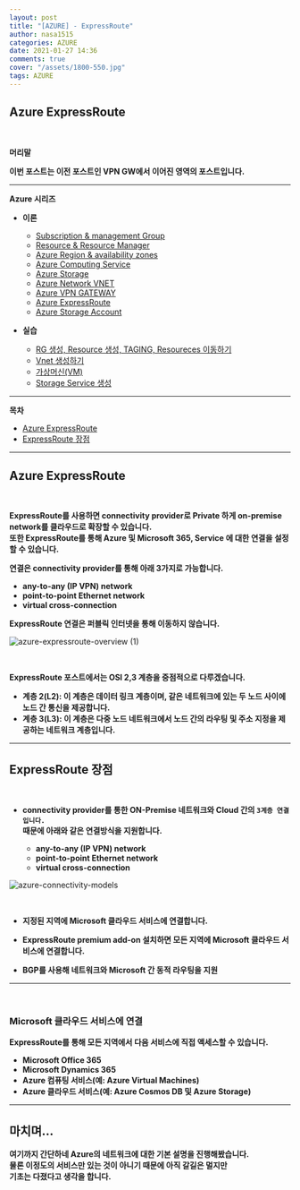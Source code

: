 ```yaml
---
layout: post
title: "[AZURE] - ExpressRoute"
author: nasa1515
categories: AZURE
date: 2021-01-27 14:36
comments: true
cover: "/assets/1800-550.jpg"
tags: AZURE
---
```




## **Azure ExpressRoute**


<br/>

**머리말**  
 
**이번 포스트는 이전 포스트인 VPN GW에서 이어진 영역의 포스트입니다.**  

 
---

**Azure 시리즈**

* **이론**

    - [Subscription & management Group](https://nasa1515.github.io/azure/2021/01/21/azure.subscriptions.html)
    - [Resource & Resource Manager](https://nasa1515.github.io/azure/2021/01/22/azure-resoure.html)
    - [Azure Region & availability zones](https://nasa1515.github.io/azure/2021/01/22/azure.region.html)
    - [Azure Computing Service](https://nasa1515.github.io/azure/2021/01/25/azure.compute.html)
    - [Azure Storage](https://nasa1515.github.io/azure/2021/01/26/azure.storage.html)
    - [Azure Network VNET](https://nasa1515.github.io/azure/2021/01/26/azure-vnet.html)
    - [Azure VPN GATEWAY](https://nasa1515.github.io/azure/2021/01/27/Azure-VPN.html)
    - [Azure ExpressRoute](https://nasa1515.github.io/azure/2021/01/27/azure-expreroute.html)
    - [Azure Storage Account](https://nasa1515.github.io/azure/2021/02/08/storage2.html)


* **실습**

    - [RG 생성, Resource 생성, TAGING, Resoureces 이동하기](https://nasa1515.github.io/azure/2021/02/05/azure-resource2.html)
    - [Vnet 생성하기](https://nasa1515.github.io/azure/2021/02/05/vnet2.html)
    - [가상머신(VM)](https://nasa1515.github.io/azure/2021/02/08/VM2.html)
    - [Storage Service 생성](https://nasa1515.github.io/azure/2021/02/08/AZURE-Storageservice.html)

---


**목차**


- [Azure ExpressRoute](#a1)
- [ExpressRoute 장점](#a2)



--- 

## **Azure ExpressRoute**   <a name="a1"></a>

<br/>

**ExpressRoute를 사용하면 connectivity provider로 Private 하게 on-premise network를 클라우드로 확장할 수 있습니다.**  
**또한 ExpressRoute를 통해 Azure 및 Microsoft 365, Service 에 대한 연결을 설정할 수 있습니다.**

**연결은 connectivity provider를 통해 아래 3가지로 가능합니다.** 

* **any-to-any (IP VPN) network**
* **point-to-point Ethernet network**
* **virtual cross-connection**

**ExpressRoute 연결은 퍼블릭 인터넷을 통해 이동하지 않습니다.**  

![azure-expressroute-overview (1)](https://user-images.githubusercontent.com/69498804/105943568-e3578980-60a4-11eb-88a2-19970cbb0646.png)

<br/>

**ExpressRoute 포스트에서는 OSI 2,3 계층을 중점적으로 다루겠습니다.**  

* **계층 2(L2): 이 계층은 데이터 링크 계층이며, 같은 네트워크에 있는 두 노드 사이에 노드 간 통신을 제공합니다.**
* **계층 3(L3): 이 계층은 다중 노드 네트워크에서 노드 간의 라우팅 및 주소 지정을 제공하는 네트워크 계층입니다.**

---


## **ExpressRoute 장점**  <a name="a2"></a>

<br/>

* **connectivity provider를 통한 ON-Premise 네트워크와 Cloud 간의 ``3계층 연결입니다.``**  
**때문에 아래와 같은 연결방식을 지원합니다.**  

    * **any-to-any (IP VPN) network**
    * **point-to-point Ethernet network**
    * **virtual cross-connection**

![azure-connectivity-models](https://user-images.githubusercontent.com/69498804/105944510-c754e780-60a6-11eb-8389-d503e99a2b79.png)


<br/>

* **지정된 지역에 Microsoft 클라우드 서비스에 연결합니다.**

* **ExpressRoute premium add-on 설치하면 모든 지역에 Microsoft 클라우드 서비스에 연결합니다.**

* **BGP를 사용해 네트워크와 Microsoft 간 동적 라우팅을 지원**

---

<br/>

### **Microsoft 클라우드 서비스에 연결**

**ExpressRoute를 통해 모든 지역에서 다음 서비스에 직접 액세스할 수 있습니다.**

* **Microsoft Office 365**
* **Microsoft Dynamics 365**
* **Azure 컴퓨팅 서비스(예: Azure Virtual Machines)**
* **Azure 클라우드 서비스(예: Azure Cosmos DB 및 Azure Storage)**

---

## **마치며…**  

**여기까지 간단하네 Azure의 네트워크에 대한 기본 설명을 진행해봤습니다.**  
**물론 이정도의 서비스만 있는 것이 아니기 때문에 아직 갈길은 멀지만**  
**기초는 다졌다고 생각을 합니다.**


